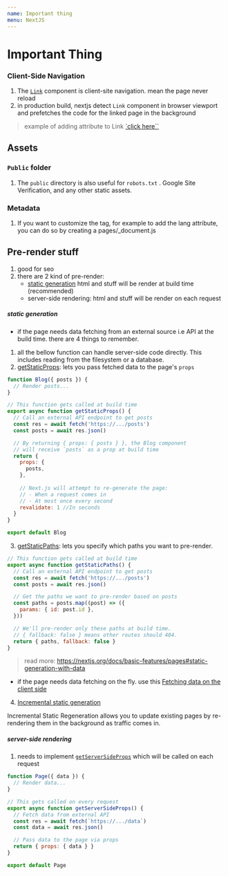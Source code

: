 ```yaml
---
name: Important thing
menu: NextJS
---
```


# Important Thing


### Client-Side Navigation

1. The [`Link`](https://nextjs.org/docs/api-reference/next/link) component is client-site navigation. mean the page never reload
2. in production build, nextjs detect `Link` component in browser viewport and prefetches the code for the linked page in the background

> example of adding attribute to Link [`click here``](https://github.com/vercel/next-learn-starter/blob/master/snippets/link-classname-example.js)

## Assets

### `Public` folder

1. The `public` directory is also useful for `robots.txt` . Google Site Verification, and any other static assets.

### Metadata

1. If you want to customize the <html> tag, for example to add the lang attribute, you can do so by creating a pages/_document.js

## Pre-render stuff

1. good for seo
2. there are 2 kind of pre-render: 
    * [static generation](#static-generation) html and stuff will be render at build time (recommended)
    * server-side rendering: html and stuff will be render on each request
    
##### static generation

- if the page needs data fetching from an external source i.e API at the build time. there are 4 things to remember.
1. all the bellow function can handle server-side code directly. This includes reading from the filesystem or a database.
2. [getStaticProps](https://nextjs.org/docs/basic-features/data-fetching#getstaticprops-static-generation): lets you pass fetched data to the page's `props`

```jsx
function Blog({ posts }) {
  // Render posts...
}

// This function gets called at build time
export async function getStaticProps() {
  // Call an external API endpoint to get posts
  const res = await fetch('https://.../posts')
  const posts = await res.json()

  // By returning { props: { posts } }, the Blog component
  // will receive `posts` as a prop at build time
  return {
    props: {
      posts,
    },
    
    // Next.js will attempt to re-generate the page:
    // - When a request comes in
    // - At most once every second
    revalidate: 1 //In seconds
  }
}

export default Blog
```
3. [getStaticPaths](https://nextjs.org/docs/basic-features/data-fetching#getstaticpaths-static-generation): lets you specify which paths you want to pre-render.

```jsx
// This function gets called at build time
export async function getStaticPaths() {
  // Call an external API endpoint to get posts
  const res = await fetch('https://.../posts')
  const posts = await res.json()

  // Get the paths we want to pre-render based on posts
  const paths = posts.map((post) => ({
    params: { id: post.id },
  }))

  // We'll pre-render only these paths at build time.
  // { fallback: false } means other routes should 404.
  return { paths, fallback: false }
}
```

> read more: https://nextjs.org/docs/basic-features/pages#static-generation-with-data
- if the page needs data fetching on the fly. use this [Fetching data on the client side](https://nextjs.org/docs/basic-features/data-fetching#fetching-data-on-the-client-side)

4. [Incremental static generation](https://nextjs.org/docs/basic-features/data-fetching#incremental-static-regeneration)

Incremental Static Regeneration allows you to update existing pages by re-rendering them in the background as traffic comes in.
##### server-side rendering
1. needs to implement [`getServerSideProps`](https://nextjs.org/docs/basic-features/data-fetching#getserversideprops-server-side-rendering) which will be called on each request

```jsx
function Page({ data }) {
  // Render data...
}

// This gets called on every request
export async function getServerSideProps() {
  // Fetch data from external API
  const res = await fetch(`https://.../data`)
  const data = await res.json()

  // Pass data to the page via props
  return { props: { data } }
}

export default Page
```
